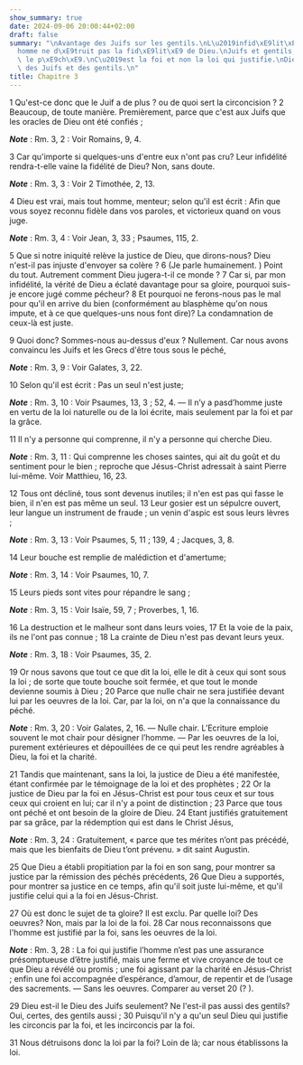 ```yaml
---
show_summary: true
date: 2024-09-06 20:00:44+02:00
draft: false
summary: "\nAvantage des Juifs sur les gentils.\nL\u2019infid\xE9lit\xE9 de l\u2019\
  homme ne d\xE9truit pas la fid\xE9lit\xE9 de Dieu.\nJuifs et gentils, tous dans\
  \ le p\xE9ch\xE9.\nC\u2019est la foi et non la loi qui justifie.\nDieu est le Dieu\
  \ des Juifs et des gentils.\n"
title: Chapitre 3
---
```





1 Qu'est-ce donc que le Juif a de plus ? ou de quoi sert la circoncision ? 2 Beaucoup, de toute manière. Premièrement, parce que c'est aux Juifs que les oracles de Dieu ont été confiés ;

***Note*** :  Rm. 3, 2 : Voir Romains, 9, 4.

3 Car qu'importe si quelques-uns d'entre eux n'ont pas cru? Leur infidélité rendra-t-elle vaine la fidélité de Dieu? Non, sans doute.

***Note*** :  Rm. 3, 3 : Voir 2 Timothée, 2, 13.

4 Dieu est vrai, mais tout homme, menteur; selon qu'il est écrit : Afin que vous soyez reconnu fidèle dans vos paroles, et victorieux quand on vous juge.

***Note*** :  Rm. 3, 4 : Voir Jean, 3, 33 ; Psaumes, 115, 2.

5 Que si notre iniquité relève la justice de Dieu, que dirons-nous? Dieu n'est-il pas injuste d'envoyer sa colère ? 6 (Je parle humainement. ) Point du tout. Autrement comment Dieu jugera-t-il ce monde ? 7 Car si, par mon infidélité, la vérité de Dieu a éclaté davantage pour sa gloire, pourquoi suis-je encore jugé comme pécheur? 8 Et pourquoi ne ferons-nous pas le mal pour qu'il en arrive du bien (conformément au blasphème qu'on nous impute, et à ce que quelques-uns nous font dire)? La condamnation de ceux-là est juste.


9 Quoi donc? Sommes-nous au-dessus d'eux ? Nullement. Car nous avons convaincu les Juifs et les Grecs d'être tous sous le péché,

***Note*** :  Rm. 3, 9 : Voir Galates, 3, 22.

10 Selon qu'il est écrit : Pas un seul n'est juste;

***Note*** :  Rm. 3, 10 : Voir Psaumes, 13, 3 ; 52, 4. ― Il n’y a pasd’homme juste en vertu de la loi naturelle ou de la loi écrite, mais seulement par la foi et par la grâce.

11 Il n'y a personne qui comprenne, il n'y a personne qui cherche Dieu.

***Note*** :  Rm. 3, 11 : Qui comprenne les choses saintes, qui ait du goût et du sentiment pour le bien ; reproche que Jésus-Christ adressait à saint Pierre lui-même. Voir Matthieu, 16, 23.

12 Tous ont décliné, tous sont devenus inutiles; il n'en est pas qui fasse le bien, il n'en est pas même un seul. 13 Leur gosier est un sépulcre ouvert, leur langue un instrument de fraude ; un venin d'aspic est sous leurs lèvres ;

***Note*** :  Rm. 3, 13 : Voir Psaumes, 5, 11 ; 139, 4 ; Jacques, 3, 8.

14 Leur bouche est remplie de malédiction et d'amertume;

***Note*** :  Rm. 3, 14 : Voir Psaumes, 10, 7.

15 Leurs pieds sont vites pour répandre le sang ;

***Note*** :  Rm. 3, 15 : Voir Isaïe, 59, 7 ; Proverbes, 1, 16.

16 La destruction et le malheur sont dans leurs voies, 17 Et la voie de la paix, ils ne l'ont pas connue ; 18 La crainte de Dieu n'est pas devant leurs yeux.

***Note*** :  Rm. 3, 18 : Voir Psaumes, 35, 2.


19 Or nous savons que tout ce que dit la loi, elle le dit à ceux qui sont sous la loi ; de sorte que toute bouche soit fermée, et que tout le monde devienne soumis à Dieu ; 20 Parce que nulle chair ne sera justifiée devant lui par les oeuvres de la loi. Car, par la loi, on n'a que la connaissance du péché.

***Note*** :  Rm. 3, 20 : Voir Galates, 2, 16. ― Nulle chair. L’Ecriture emploie souvent le mot chair pour désigner l’homme. ― Par les oeuvres de la loi, purement extérieures et dépouillées de ce qui peut les rendre agréables à Dieu, la foi et la charité.


21 Tandis que maintenant, sans la loi, la justice de Dieu a été manifestée, étant confirmée par le témoignage de la loi et des prophètes ; 22 Or la justice de Dieu par la foi en Jésus-Christ est pour tous ceux et sur tous ceux qui croient en lui; car il n'y a point de distinction ; 23 Parce que tous ont péché et ont besoin de la gloire de Dieu. 24 Etant justifiés gratuitement par sa grâce, par la rédemption qui est dans le Christ Jésus,

***Note*** :  Rm. 3, 24 : Gratuitement, « parce que tes mérites n’ont pas précédé, mais que les bienfaits de Dieu t’ont prévenu. » dit saint Augustin.

25 Que Dieu a établi propitiation par la foi en son sang, pour montrer sa justice par la rémission des péchés précédents, 26 Que Dieu a supportés, pour montrer sa justice en ce temps, afin qu'il soit juste lui-même, et qu'il justifie celui qui a la foi en Jésus-Christ.


27 Où est donc le sujet de ta gloire? Il est exclu. Par quelle loi? Des oeuvres? Non, mais par la loi de la foi. 28 Car nous reconnaissons que l'homme est justifié par la foi, sans les oeuvres de la loi.

***Note*** :  Rm. 3, 28 : La foi qui justifie l’homme n’est pas une assurance présomptueuse d’être justifié, mais une ferme et vive croyance de tout ce que Dieu a révélé ou promis ; une foi agissant par la charité en Jésus-Christ ; enfin une foi accompagnée d’espérance, d’amour, de repentir et de l’usage des sacrements. ― Sans les oeuvres. Comparer au verset 20 (? ).

29 Dieu est-il le Dieu des Juifs seulement? Ne l'est-il pas aussi des gentils? Oui, certes, des gentils aussi ; 30 Puisqu'il n'y a qu'un seul Dieu qui justifie les circoncis par la foi, et les incirconcis par la foi.


31 Nous détruisons donc la loi par la foi? Loin de là; car nous établissons la loi.

